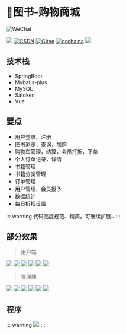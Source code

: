 # 🏬图书-购物商城

![WeChat](https://img.shields.io/badge/公众号-《编程亿点有趣》-brightgreen)
<!-- [![](https://img.shields.io/badge/👩‍💻木子-博客-00dfbf)](http://www.liyansheng.top/) -->
[![](https://img.shields.io/badge/👩‍💻木子-空间-blue)](https://yan-sheng-li.github.io/project/)
[![CSDN](https://img.shields.io/badge/CSDN-博客-red)](https://blog.csdn.net/weixin_44107140)
[![Gitee](https://img.shields.io/badge/Gitee-码云-orange)](https://gitee.com/yan-sheng-li)
[![oschaina](https://img.shields.io/badge/oschaina-开源中国-279c59)](https://my.oschina.net/u/5021863)
[![](https://img.shields.io/badge/点我-进Q群：619298035-18a2ea)](https://qm.qq.com/cgi-bin/qm/qr?k=NZUoWMzd3PQLWwxRGMiBNYEnVkEdNq__&jump_from=webapi&authKey=kgAofDqUzgwMCSX+UQQwxf837zMeWFGGmo4iIcbgkklW2pdfmVOlxPWAK6sMYMaC)

## 技术栈
- SpringBoot
- Mybatis-plus
- MySQL
- Satoken
- Vue

## 要点
- 用户登录、注册
- 图书浏览，查询，加购
- 购物车管理，结算，会员打折，下单
- 个人订单记录，详情
- 书籍管理
- 书籍分类管理
- 订单管理
- 用户管理，会员授予
- 数据统计
- 每日折扣设置

::: warning
代码高度规范、精简，可继续扩展~
:::

## 部分效果
> 用户端

![](http://cdn.qiniu.liyansheng.top/img/20240624020733.png)
![](http://cdn.qiniu.liyansheng.top/img/20240624020932.png)
![](http://cdn.qiniu.liyansheng.top/img/20240624021040.png)
![](http://cdn.qiniu.liyansheng.top/img/20240624021135.png)
![](http://cdn.qiniu.liyansheng.top/img/20240624021214.png)
![](http://cdn.qiniu.liyansheng.top/img/20240624021239.png)

> 管理端


![](http://cdn.qiniu.liyansheng.top/img/20240624021341.png)
![](http://cdn.qiniu.liyansheng.top/img/20240624021402.png)
![](http://cdn.qiniu.liyansheng.top/img/20240624021423.png)
![](http://cdn.qiniu.liyansheng.top/img/20240624021441.png)
![](http://cdn.qiniu.liyansheng.top/img/20240624021502.png)
![](http://cdn.qiniu.liyansheng.top/img/20240624021537.png)

## 程序
::: warning
![](http://cdn.qiniu.liyansheng.top/img/20240624023720.png)
:::